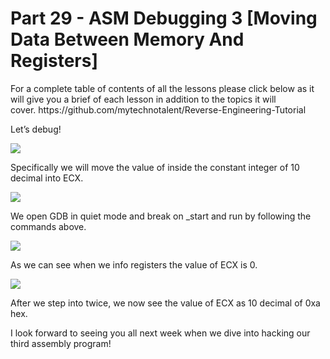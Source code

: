 <h1>Part 29 - ASM Debugging 3 [Moving Data Between Memory And Registers]</h1><p>For a complete table of contents of all the lessons please click below as it will give you a brief of each lesson in addition to the topics it will cover. https://github.com/mytechnotalent/Reverse-Engineering-Tutorial</p><p>Let’s debug! </p><div class="slate-resizable-image-embed slate-image-embed__resize-full-width"><img src="https://media-exp1.licdn.com/dms/image/C4E12AQELk1JWHDXRRA/article-inline_image-shrink_1000_1488/0/1520241537282?e=1614211200&amp;v=beta&amp;t=wxz4GFSOQerLn5PBW1fDiVmNPoCL8cKDHUjdztwZxdg"/></div><p>Specifically we will move the value of inside the constant integer of 10 decimal into ECX.</p><div class="slate-resizable-image-embed slate-image-embed__resize-full-width"><img src="https://media-exp1.licdn.com/dms/image/C4E12AQEOMiidq-M1SQ/article-inline_image-shrink_1000_1488/0/1520590508110?e=1614211200&amp;v=beta&amp;t=9w4KV6C3YNunOIRZDX1D5fCyLMKBfIK9qT2uvrQt6go"/></div><p>We open GDB in quiet mode and break on _start and run by following the commands above.</p><div class="slate-resizable-image-embed slate-image-embed__resize-middle"><img src="https://media-exp1.licdn.com/dms/image/C4E12AQH-Xze0rkkRYA/article-inline_image-shrink_1000_1488/0/1520193652626?e=1614211200&amp;v=beta&amp;t=ee0Ncjmi1-QSIP1iLGH8ktddRe3MMs7j9EmgaVXyDV8"/></div><p>As we can see when we info registers the value of ECX is 0.</p><div class="slate-resizable-image-embed slate-image-embed__resize-middle"><img src="https://media-exp1.licdn.com/dms/image/C4E12AQHfV8fLsbsvYg/article-inline_image-shrink_1000_1488/0/1520590507589?e=1614211200&amp;v=beta&amp;t=YioiuEKoylbeFMVmyNcFgnZcCDW4Hr7KWlwpRF9MQa8"/></div><p>After we step into twice, we now see the value of ECX as 10 decimal of 0xa hex.</p><p>I look forward to seeing you all next week when we dive into hacking our third assembly program!</p>
